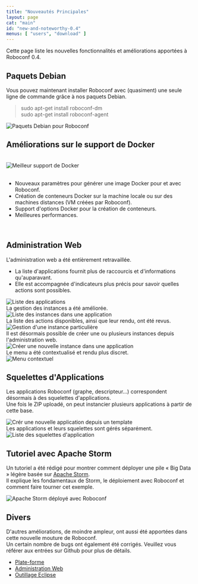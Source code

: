 ```yaml
---
title: "Nouveautés Principales"
layout: page
cat: "main"
id: "new-and-noteworthy-0.4"
menus: [ "users", "download" ]
---
```


Cette page liste les nouvelles fonctionnalités et améliorations apportées à Roboconf 0.4.



## Paquets Debian

Vous pouvez maintenant installer Roboconf avec (quasiment) une seule ligne de commande grâce à nos paquets Debian.

> sudo apt-get install roboconf-dm  
> sudo apt-get install roboconf-agent

<img src="/resources/img/nn-0.4-debian-packages-for-roboconf.jpg" alt="Paquets Debian pour Roboconf" class="gs" />
<br />


## Améliorations sur le support de Docker

<br />
<img src="/resources/img/nn-0.4-enhanced-docker-support.png" alt="Meilleur support de Docker" />
<br /><br />

* Nouveaux paramètres pour générer une image Docker pour et avec Roboconf.
* Création de conteneurs Docker sur la machine locale ou sur des machines distances (VM créées par Roboconf).
* Support d'options Docker pour la création de conteneurs.
* Meilleures performances.

<br />

## Administration Web

L'administration web a été entièrement retravaillée.

* La liste d'applications fournit plus de raccourcis et d'informations qu'auparavant.
* Elle est accompagnée d'indicateurs plus précis pour savoir quelles actions sont possibles.

<img src="/resources/img/nn-0.4-web-admin-app-listing.png" alt="Liste des applications" class="gs" />

<br />
La gestion des instances a été améliorée.
<br />
<img src="/resources/img/nn-0.4-web-admin-instances.png" alt="Liste des instances dans une application" class="gs" />

<br />
La liste des actions disponibles, ainsi que leur rendu, ont été revus.
<br />
<img src="/resources/img/nn-0.4-web-admin-instance-state.png" alt="Gestion d'une instance particulière" class="gs" />

<br />
Il est désormais possible de créer une ou plusieurs instances depuis l'administration web.
<br />
<img src="/resources/img/nn-0.4-web-admin-new-instances.png" alt="Créer une nouvelle instance dans une application" class="gs" />

<br />
Le menu a été contextualisé et rendu plus discret.
<br />
<img src="/resources/img/nn-0.4-web-admin-contextual-menu.png" alt="Menu contextuel" class="gs" />


## Squelettes d'Applications

Les applications Roboconf (graphe, descripteur...) correspondent désormais à des squelettes d'applications.  
Une fois le ZIP uploadé, on peut instancier plusieurs applications à partir de cette base.

<img src="/resources/img/nn-0.4-web-admin-new-application.png" alt="Crér une nouvelle application depuis un template" class="gs" />

<br />
Les applications et leurs squelettes sont gérés séparément.
<br />
<img src="/resources/img/nn-0.4-web-admin-app-templates-listing.png" alt="Liste des squelettes d'application" class="gs" />


## Tutoriel avec Apache Storm

Un tutoriel a été rédigé pour montrer comment déployer une pile &laquo; Big Data &raquo; légère basée sur [Apache Storm](https://storm.apache.org/).  
Il explique les fondamentaux de Storm, le déploiement avec Roboconf et comment faire tourner cet exemple.

<img src="/resources/img/nn-0.4-apache-storm-with-roboconf.png" alt="Apache Storm déployé avec Roboconf" class="gs" />


## Divers

D'autres améliorations, de moindre ampleur, ont aussi été apportées dans cette nouvelle mouture de Roboconf.  
Un certain nombre de bugs ont également été corrigés. Veuillez vous référer aux entrées sur Github pour plus de détails.

* [Plate-forme](https://github.com/roboconf/roboconf-platform/issues?utf8=%E2%9C%93&q=milestone%3A0.4)
* [Administration Web](https://github.com/roboconf/roboconf-web-administration/issues?utf8=%E2%9C%93&q=milestone%3A0.4)
* [Outillage Eclipse](https://github.com/roboconf/roboconf-eclipse/issues?utf8=%E2%9C%93&q=milestone%3A0.4)
